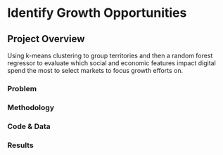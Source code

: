 # Identify Growth Opportunities

## Project Overview
Using k-means clustering to group territories and then a random forest regressor to evaluate which social and economic features impact digital spend the most to select markets to focus growth efforts on.

### Problem

### Methodology

### Code & Data

### Results



